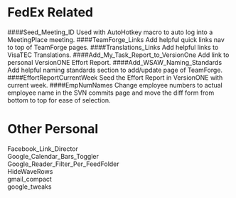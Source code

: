 FedEx Related
=============
####Seed_Meeting_ID
Used with AutoHotkey macro to auto log into a MeetingPlace meeting.
####TeamForge_Links
Add helpful quick links nav to top of TeamForge pages.
####Translations_Links
Add helpful links to VisaTEC Translations.
####Add_My_Task_Report_to_VersionOne
Add link to personal VersionONE Effort Report.
####Add_WSAW_Naming_Standards
Add helpful naming standards section to add/update page of TeamForge.
####EffortReportCurrentWeek
Seed the Effort Report in VersionONE with current week.
####EmpNumNames
Change employee numbers to actual employee name in the SVN commits page and move
the diff form from bottom to top for ease of selection.

Other Personal
==============
Facebook_Link_Director  
Google_Calendar_Bars_Toggler  
Google_Reader_Filter_Per_FeedFolder  
HideWaveRows  
gmail_compact  
google_tweaks  
